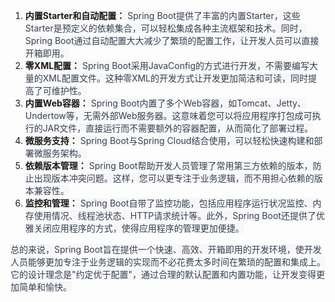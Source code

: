 1. **<font style="background-color:rgb(247, 247, 248);">内置Starter和自动配置：</font>**<font style="color:rgb(55, 65, 81);background-color:rgb(247, 247, 248);"> Spring Boot提供了丰富的内置Starter，这些Starter是预定义的依赖集合，可以轻松集成各种主流框架和技术。同时，Spring Boot通过自动配置大大减少了繁琐的配置工作，让开发人员可以直接开箱即用。</font>
2. **<font style="background-color:rgb(247, 247, 248);">零XML配置：</font>**<font style="color:rgb(55, 65, 81);background-color:rgb(247, 247, 248);"> Spring Boot采用JavaConfig的方式进行开发，不需要编写大量的XML配置文件。这种零XML的开发方式让开发更加简洁和可读，同时提高了可维护性。</font>
3. **<font style="background-color:rgb(247, 247, 248);">内置Web容器：</font>**<font style="color:rgb(55, 65, 81);background-color:rgb(247, 247, 248);"> Spring Boot内置了多个Web容器，如Tomcat、Jetty、Undertow等，无需外部Web服务器。这意味着您可以将应用程序打包成可执行的JAR文件，直接运行而不需要额外的容器配置，从而简化了部署过程。</font>
4. **<font style="background-color:rgb(247, 247, 248);">微服务支持：</font>**<font style="color:rgb(55, 65, 81);background-color:rgb(247, 247, 248);"> Spring Boot与Spring Cloud结合使用，可以轻松快速构建和部署微服务架构。</font>
5. **<font style="background-color:rgb(247, 247, 248);">依赖版本管理：</font>**<font style="color:rgb(55, 65, 81);background-color:rgb(247, 247, 248);"> Spring Boot帮助开发人员管理了常用第三方依赖的版本，防止出现版本冲突问题。这样，您可以更专注于业务逻辑，而不用担心依赖的版本兼容性。</font>
6. **<font style="background-color:rgb(247, 247, 248);">监控和管理：</font>**<font style="color:rgb(55, 65, 81);background-color:rgb(247, 247, 248);"> Spring Boot自带了监控功能，包括应用程序运行状况监控、内存使用情况、线程池状态、HTTP请求统计等。此外，Spring Boot还提供了优雅关闭应用程序的方式，使得应用程序的管理更加便捷。</font>

<font style="color:rgb(55, 65, 81);background-color:rgb(247, 247, 248);">总的来说，Spring Boot旨在提供一个快速、高效、开箱即用的开发环境，使开发人员能够更加专注于业务逻辑的实现而不必花费太多时间在繁琐的配置和集成上。它的设计理念是"约定优于配置"，通过合理的默认配置和内置功能，让开发变得更加简单和愉快。</font>

